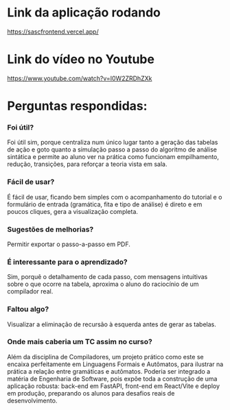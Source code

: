 # Link da aplicação rodando

https://sascfrontend.vercel.app/

# Link do vídeo no Youtube

https://www.youtube.com/watch?v=I0W2ZRDhZXk

# Perguntas respondidas: 

### Foi útil?

Foi útil sim, porque centraliza num único lugar tanto a geração das tabelas de ação e goto quanto a simulação passo a passo do algoritmo de análise sintática e permite ao aluno ver na prática como funcionam empilhamento, redução, transições, para reforçar a teoria vista em sala.

### Fácil de usar?

É fácil de usar, ficando bem simples com o acompanhamento do tutorial e o formulário de entrada (gramática, fita e tipo de análise) é direto e em poucos cliques, gera a visualização completa.

### Sugestões de melhorias?

Permitir exportar o passo-a-passo em PDF.

### É interessante para o aprendizado?

Sim, porquê o detalhamento de cada passo, com mensagens intuitivas sobre o que ocorre na tabela, aproxima o aluno do raciocínio de um compilador real.

###  Faltou algo?

Visualizar a eliminação de recursão à esquerda antes de gerar as tabelas.

### Onde mais caberia um TC assim no curso?

Além da disciplina de Compiladores, um projeto prático como este se encaixa perfeitamente em Linguagens Formais e Autômatos, para ilustrar na prática a relação entre gramáticas e autômatos. Poderia ser integrado a matéria de Engenharia de Software, pois expõe toda a construção de uma aplicação robusta: back-end em FastAPI, front-end em React/Vite e deploy em produção, preparando os alunos para desafios reais de desenvolvimento.
